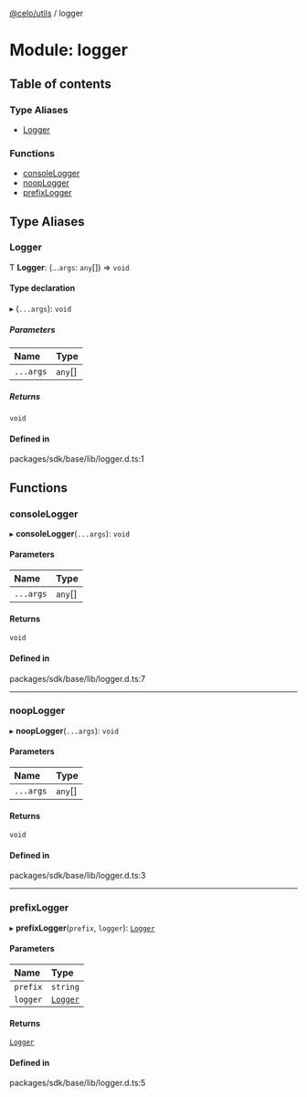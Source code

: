 [@celo/utils](../README.md) / logger

# Module: logger

## Table of contents

### Type Aliases

- [Logger](logger.md#logger)

### Functions

- [consoleLogger](logger.md#consolelogger)
- [noopLogger](logger.md#nooplogger)
- [prefixLogger](logger.md#prefixlogger)

## Type Aliases

### Logger

Ƭ **Logger**: (...`args`: `any`[]) => `void`

#### Type declaration

▸ (`...args`): `void`

##### Parameters

| Name | Type |
| :------ | :------ |
| `...args` | `any`[] |

##### Returns

`void`

#### Defined in

packages/sdk/base/lib/logger.d.ts:1

## Functions

### consoleLogger

▸ **consoleLogger**(`...args`): `void`

#### Parameters

| Name | Type |
| :------ | :------ |
| `...args` | `any`[] |

#### Returns

`void`

#### Defined in

packages/sdk/base/lib/logger.d.ts:7

___

### noopLogger

▸ **noopLogger**(`...args`): `void`

#### Parameters

| Name | Type |
| :------ | :------ |
| `...args` | `any`[] |

#### Returns

`void`

#### Defined in

packages/sdk/base/lib/logger.d.ts:3

___

### prefixLogger

▸ **prefixLogger**(`prefix`, `logger`): [`Logger`](logger.md#logger)

#### Parameters

| Name | Type |
| :------ | :------ |
| `prefix` | `string` |
| `logger` | [`Logger`](logger.md#logger) |

#### Returns

[`Logger`](logger.md#logger)

#### Defined in

packages/sdk/base/lib/logger.d.ts:5
